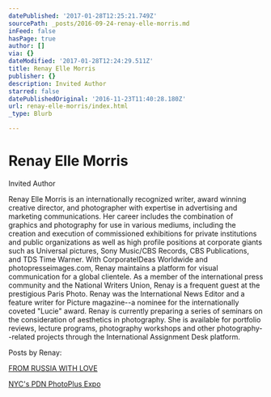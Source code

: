 ```yaml
---
datePublished: '2017-01-28T12:25:21.749Z'
sourcePath: _posts/2016-09-24-renay-elle-morris.md
inFeed: false
hasPage: true
author: []
via: {}
dateModified: '2017-01-28T12:24:29.511Z'
title: Renay Elle Morris
publisher: {}
description: Invited Author
starred: false
datePublishedOriginal: '2016-11-23T11:40:28.180Z'
url: renay-elle-morris/index.html
_type: Blurb

---
```

# Renay Elle Morris

Invited Author

Renay Elle Morris is an internationally recognized writer, award winning creative director, and photographer with expertise in advertising and marketing communications. Her career includes the combination of graphics and photography for use in various mediums, including the creation and execution of commissioned exhibitions for private institutions and public organizations as well as high profile positions at corporate giants such as Universal pictures, Sony Music/CBS Records, CBS Publications, and TDS Time Warner. With CorporateIDeas Worldwide and photopresseimages.com, Renay maintains a platform for visual communication for a global clientele. As a member of the international press community and the National Writers Union, Renay is a frequent guest at the prestigious Paris Photo. Renay was the International News Editor and a feature writer for Picture magazine--a nominee for the internationally coveted "Lucie" award. Renay is currently preparing a series of seminars on the consideration of aesthetics in photography. She is available for portfolio reviews, lecture programs, photography workshops and other photography--related projects through the International Assignment Desk platform.

Posts by Renay:

[FROM RUSSIA WITH LOVE][0]

[NYC's PDN PhotoPlus Expo][1]

[0]: http://arstler.com/from-russia-with-love
[1]: http://arstler.com/nycs-pdn-photoplus-expo/